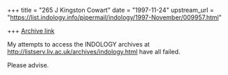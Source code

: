+++
title = "265 J Kingston Cowart"
date = "1997-11-24"
upstream_url = "https://list.indology.info/pipermail/indology/1997-November/009957.html"

+++
[Archive link](https://list.indology.info/pipermail/indology/1997-November/009957.html)

My attempts to access the INDOLOGY archives at
<http://listserv.liv.ac.uk/archives/indology.html>
have all failed.

Please advise.



